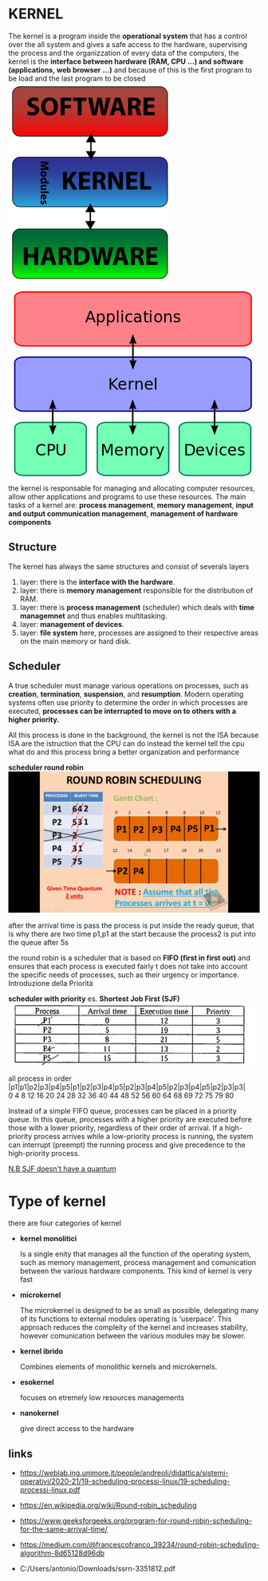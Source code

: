 # KERNEL
The kernel is a program inside the **operational system** that has a control over the all system and gives a safe access to the hardware, supervising the process and the organizzation of every data of the computers, the kernel is the **interface between hardware (RAM, CPU ...) and software (applications, web browser ...)** and because of this is the first program to be load and the last program to be closed\
![](img/Kernel-simple.svg.png) ![](img/Kernel_Layout.svg.png)\
the kernel is responsable for managing and allocating computer resources, allow other applications and programs to use these resources. 
The main tasks of a kernel are: **process management**, **memory management**, **input and output communication management**, **management of hardware components** 

## Structure
The kernel has always the same structures and consist of severals layers 
1. layer: there is the **interface with the hardware**.
2. layer: there is **memory management** responsible for the distribution of RAM.
3. layer: there is **process management** (scheduler) which deals with **time managemnet** and thus enables multitasking.
4. layer: **management of devices**.
5. layer: **file system** here, processes are assigned to their respective areas on the main memory or hard disk.

## Scheduler

A true scheduler must manage various operations on processes, such as **creation**, **termination**, **suspension**, and **resumption**.
Modern operating systems often use priority to determine the order in which processes are executed, **processes can be interrupted to move on to others with a higher priority.**

All this process is done in the background, the kernel is not the ISA because ISA are the istruction that the CPU can do instead the kernel tell the cpu what do and this process bring a better organization and performance  


**scheduler round robin**
![](img/R.jpg)

after the arrival time is pass the process is put inside the ready queue, that is why there are two time p1,p1 at the start because the process2 is put into the queue after 5s 

the round robin is a scheduler that is based on **FIFO (first in first out)** and ensures that each process is executed fairly t does not take into account the specific needs of processes, such as their urgency or importance.
Introduzione della Priorità


**scheduler with priority** es. **Shortest Job First (SJF)**
![](img/QRlKw.gif)

all process in order \
|p1|p1|p2|p3|p4|p5|p1|p2|p3|p4|p5|p2|p3|p4|p5|p2|p3|p4|p5|p2|p3|p3|\
0  4  8 12 16  20 24 28 32 36 40 44 48 52 56 60 64 68 69 72 75 79 80

Instead of a simple FIFO queue, processes can be placed in a priority queue. In this queue, processes with a higher priority are executed before those with a lower priority, regardless of their order of arrival.
If a high-priority process arrives while a low-priority process is running, the system can interrupt (preempt) the running process and give precedence to the high-priority process.

<ins>N.B SJF doesn't have a quantum </ins> 

# Type of kernel 
there are four categories of kernel 
- **kernel monolitici** 

  Is a single enity that manages all the function of the operating system, such as memory management, process management and comunication between the various hardware components. This kind of kernel is very fast 
- **microkernel**

  The microkernel is designed to be as small as possible, delegating many of its functions to external modules operating is 'userpace'. This approach reduces the compleity of the kernel and increases stability, however comunication between the various modules may be slower.  
- **kernel ibrido**

  Combines elements of monolithic kernels and microkernels.
- **esokernel** 

  focuses on etremely low resources managements
- **nanokernel**
  
  give direct access to the hardware 


## links

- https://weblab.ing.unimore.it/people/andreoli/didattica/sistemi-operativi/2020-21/19-scheduling-processi-linux/19-scheduling-processi-linux.pdf

- https://en.wikipedia.org/wiki/Round-robin_scheduling

- https://www.geeksforgeeks.org/program-for-round-robin-scheduling-for-the-same-arrival-time/

- https://medium.com/@francescofranco_39234/round-robin-scheduling-algorithm-8d65128d96db

- C:/Users/antonio/Downloads/ssrn-3351812.pdf
